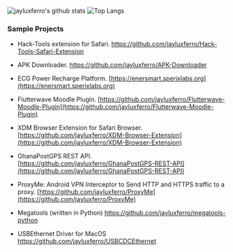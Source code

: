 ![jayluxferro's github stats](https://github-readme-stats.vercel.app/api?username=jayluxferro&show_icons=true&count_private=true&theme=tokyonight&include_all_commits=true&hide_border=true&hide_title=true) ![Top Langs](https://github-readme-stats.vercel.app/api/top-langs/?username=jayluxferro&show_icons=true&count_private=true&theme=tokyonight&layout=compact&include_all_commits=true&hide_border=true)

### Sample Projects
- Hack-Tools extension for Safari. https://github.com/jayluxferro/Hack-Tools-Safari-Extension

- APK Downloader. https://github.com/jayluxferro/APK-Downloader

- ECG Power Recharge Platform. [https://enersmart.sperixlabs.org](https://enersmart.sperixlabs.org)

- Flutterwave Moodle Plugin. [https://github.com/jayluxferro/Flutterwave-Moodle-Plugin](https://github.com/jayluxferro/Flutterwave-Moodle-Plugin)

- XDM Browser Extension for Safari Browser. [https://github.com/jayluxferro/XDM-Browser-Extension](https://github.com/jayluxferro/XDM-Browser-Extension)

- GhanaPostGPS REST API. [https://github.com/jayluxferro/GhanaPostGPS-REST-API](https://github.com/jayluxferro/GhanaPostGPS-REST-API)

- ProxyMe: Android VPN Interceptor to Send HTTP and HTTPS traffic to a proxy. [https://github.com/jayluxferro/ProxyMe](https://github.com/jayluxferro/ProxyMe)

- Megatools (written in Python) https://github.com/jayluxferro/megatools-python

- USBEthernet Driver for MacOS https://github.com/jayluxferro/USBCDCEthernet
